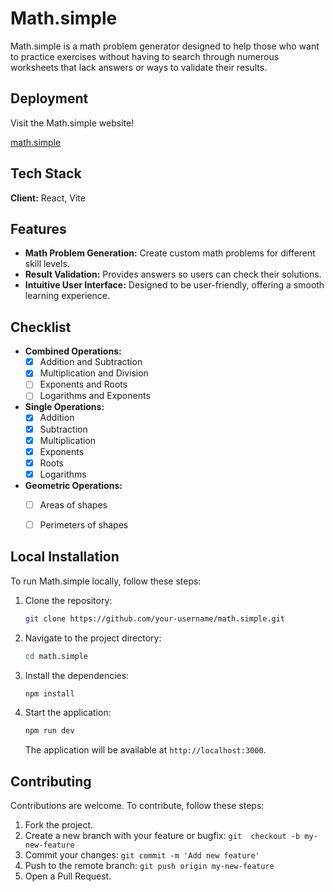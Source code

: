 # Math.simple

Math.simple is a math problem generator designed to help those who want to practice exercises without having to search through numerous worksheets that lack answers or ways to validate their results.

## Deployment

Visit the Math.simple website!

[math.simple](https://mathsimple-nonqs-projects.vercel.app/)

## Tech Stack

**Client:** React, Vite

## Features

- **Math Problem Generation:** Create custom math problems for different skill levels.
- **Result Validation:** Provides answers so users can check their solutions.
- **Intuitive User Interface:** Designed to be user-friendly, offering a smooth learning experience.

## Checklist

- **Combined Operations:**
  - [x] Addition and Subtraction
  - [x] Multiplication and Division
  - [ ] Exponents and Roots
  - [ ] Logarithms and Exponents

- **Single Operations:**
  - [x] Addition
  - [x] Subtraction
  - [x] Multiplication
  - [x] Exponents
  - [x] Roots
  - [x] Logarithms

- **Geometric Operations:**
  - [ ] Areas of shapes
  - [ ] Perimeters of shapes


## Local Installation

To run Math.simple locally, follow these steps:

1. Clone the repository:

    ```bash
    git clone https://github.com/your-username/math.simple.git
    ```

2. Navigate to the project directory:

    ```bash
    cd math.simple
    ```

3. Install the dependencies:

    ```bash
    npm install
    ```

4. Start the application:

    ```bash
    npm run dev
    ```

    The application will be available at `http://localhost:3000`.

## Contributing

Contributions are welcome. To contribute, follow these steps:

 1. Fork the project.
 2. Create a new branch with your feature or bugfix: `git  checkout -b my-new-feature`
 3. Commit your changes: `git commit -m 'Add new feature'`
 4. Push to the remote branch: `git push origin my-new-feature`
 5. Open a Pull Request.

